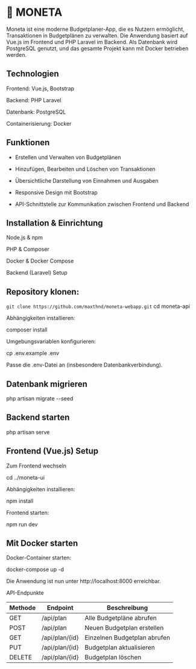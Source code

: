 <h1>💸 MONETA</h1>

Moneta ist eine moderne Budgetplaner-App, die es Nutzern ermöglicht, Transaktionen in Budgetplänen zu verwalten. Die Anwendung basiert auf Vue.js im Frontend und PHP Laravel im Backend. Als Datenbank wird PostgreSQL genutzt, und das gesamte Projekt kann mit Docker betrieben werden.

<h2>Technologien</h2>

Frontend: Vue.js, Bootstrap

Backend: PHP Laravel

Datenbank: PostgreSQL

Containerisierung: Docker

<h2>Funktionen</h2>

- Erstellen und Verwalten von Budgetplänen

- Hinzufügen, Bearbeiten und Löschen von Transaktionen

- Übersichtliche Darstellung von Einnahmen und Ausgaben

- Responsive Design mit Bootstrap

- API-Schnittstelle zur Kommunikation zwischen Frontend und Backend

<h2>Installation & Einrichtung</h2>

Node.js & npm

PHP & Composer

Docker & Docker Compose

Backend (Laravel) Setup

<h2>Repository klonen:</h2>

```git clone https://github.com/maxthnd/moneta-webapp.git```
cd moneta-api

Abhängigkeiten installieren:

composer install

Umgebungsvariablen konfigurieren:

cp .env.example .env

Passe die .env-Datei an (insbesondere Datenbankverbindung).

<h2>Datenbank migrieren</h2>

php artisan migrate --seed

<h2>Backend starten</h2>

php artisan serve

<h2>Frontend (Vue.js) Setup</h2>

Zum Frontend wechseln

cd ../moneta-ui

Abhängigkeiten installieren:

npm install

Frontend starten:

npm run dev

<h2>Mit Docker starten</h2>

Docker-Container starten:

docker-compose up -d

Die Anwendung ist nun unter http://localhost:8000 erreichbar.

API-Endpunkte

| Methode | Endpoint          | Beschreibung                 |
| ------- | ----------------- | ---------------------------- |
| GET     | /api/plan      | Alle Budgetpläne abrufen     |
| POST    | /api/plan      | Neuen Budgetplan erstellen   |
| GET     | /api/plan/{id} | Einzelnen Budgetplan abrufen |
| PUT     | /api/plan/{id} | Budgetplan aktualisieren     |
| DELETE  | /api/plan/{id} | Budgetplan löschen           |

